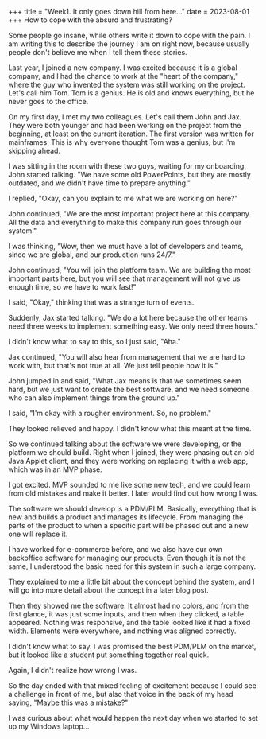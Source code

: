 +++
title = "Week1. It only goes down hill from here..."
date = 2023-08-01
+++
How to cope with the absurd and frustrating?

Some people go insane, while others write it down to cope with the pain. I am writing this to describe the journey I am on right now, because usually people don't believe me when I tell them these stories.

Last year, I joined a new company. I was excited because it is a global company, and I had the chance to work at the "heart of the company," where the guy who invented the system was still working on the project. Let's call him Tom. Tom is a genius. He is old and knows everything, but he never goes to the office.
<!-- more -->
On my first day, I met my two colleagues. Let's call them John and Jax. They were both younger and had been working on the project from the beginning, at least on the current iteration. The first version was written for mainframes. This is why everyone thought Tom was a genius, but I'm skipping ahead.

I was sitting in the room with these two guys, waiting for my onboarding. John started talking. "We have some old PowerPoints, but they are mostly outdated, and we didn't have time to prepare anything."

I replied, "Okay, can you explain to me what we are working on here?"

John continued, "We are the most important project here at this company. All the data and everything to make this company run goes through our system."

I was thinking, "Wow, then we must have a lot of developers and teams, since we are global, and our production runs 24/7."

John continued, "You will join the platform team. We are building the most important parts here, but you will see that management will not give us enough time, so we have to work fast!"

I said, "Okay," thinking that was a strange turn of events.

Suddenly, Jax started talking. "We do a lot here because the other teams need three weeks to implement something easy. We only need three hours."

I didn't know what to say to this, so I just said, "Aha."

Jax continued, "You will also hear from management that we are hard to work with, but that's not true at all. We just tell people how it is."

John jumped in and said, "What Jax means is that we sometimes seem hard, but we just want to create the best software, and we need someone who can also implement things from the ground up."

I said, "I'm okay with a rougher environment. So, no problem."

They looked relieved and happy. I didn't know what this meant at the time.

So we continued talking about the software we were developing, or the platform we should build. Right when I joined, they were phasing out an old Java Applet client, and they were working on replacing it with a web app, which was in an MVP phase.

I got excited. MVP sounded to me like some new tech, and we could learn from old mistakes and make it better. I later would find out how wrong I was.

The software we should develop is a PDM/PLM. Basically, everything that is new and builds a product and manages its lifecycle. From managing the parts of the product to when a specific part will be phased out and a new one will replace it.

I have worked for e-commerce before, and we also have our own backoffice software for managing our products. Even though it is not the same, I understood the basic need for this system in such a large company.

They explained to me a little bit about the concept behind the system, and I will go into more detail about the concept in a later blog post.

Then they showed me the software. It almost had no colors, and from the first glance, it was just some inputs, and then when they clicked, a table appeared. Nothing was responsive, and the table looked like it had a fixed width. Elements were everywhere, and nothing was aligned correctly.

I didn't know what to say. I was promised the best PDM/PLM on the market, but it looked like a student put something together real quick.

Again, I didn't realize how wrong I was.

So the day ended with that mixed feeling of excitement because I could see a challenge in front of me, but also that voice in the back of my head saying, "Maybe this was a mistake?"

I was curious about what would happen the next day when we started to set up my Windows laptop...
